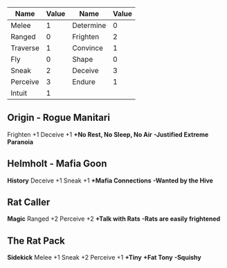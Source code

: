 
| Name     | Value | Name      | Value |
| -------- | ----- | --------- | ----- |
| Melee    | 1     | Determine | 0     |
| Ranged   | 0     | Frighten  | 2     |
| Traverse | 1     | Convince  | 1     |
| Fly      | 0     | Shape     | 0     |
| Sneak    | 2     | Deceive   | 3     |
| Perceive | 3     | Endure    | 1     |
| Intuit   | 1     |           |       |
## Origin - Rogue Manitari
Frighten +1
Deceive +1
**+No Rest, No Sleep, No Air**
**-Justified Extreme Paranoia**
## Helmholt - Mafia Goon
**History**
Deceive +1
Sneak +1
**+Mafia Connections**
**-Wanted by the Hive**
## Rat Caller
**Magic**
Ranged +2
Perceive +2
**+Talk with Rats**
**-Rats are easily frightened**
## The Rat Pack
**Sidekick**
Melee +1
Sneak +2
Perceive +1
**+Tiny**
**+Fat Tony**
**-Squishy**

